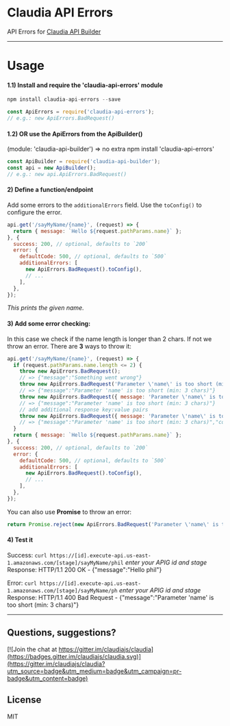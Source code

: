 # Claudia API Errors

API Errors for [Claudia API Builder](https://github.com/claudiajs/claudia-api-builder)

---

# Usage

#### 1.1) Install and require the 'claudia-api-errors' module 
```javascript
npm install claudia-api-errors --save
```
```javascript
const ApiErrors = require('claudia-api-errors');
// e.g.: new ApiErrors.BadRequest()
```

#### 1.2) OR use the ApiErrors from the ApiBuilder() 
(module: 'claudia-api-builder') => no extra npm install 'claudia-api-errors'
```javascript
const ApiBuilder = require('claudia-api-builder');
const api = new ApiBuilder();
// e.g.: new api.ApiErrors.BadRequest()
```

#### 2) Define a function/endpoint 
Add some errors to the `additionalErrors` field. Use the `toConfig()` to configure the error.
```javascript
api.get('/sayMyName/{name}', (request) => {
  return { message: `Hello ${request.pathParams.name}` };
}, {
  success: 200, // optional, defaults to `200`
  error: {
    defaultCode: 500, // optional, defaults to `500`
    additionalErrors: [
      new ApiErrors.BadRequest().toConfig(),
      // ...
    ],
  },
});
```
_This prints the given name._

#### 3) Add some error checking:
In this case we check if the name length is longer than 2 chars. If not we throw an error. There are **3** ways to throw it:
```javascript
api.get('/sayMyName/{name}', (request) => {
  if (request.pathParams.name.length <= 2) {
    throw new ApiErrors.BadRequest(); 
    // => {"message":"Something went wrong"}
    throw new ApiErrors.BadRequest('Parameter \'name\' is too short (min: 3 chars)'); 
    // => {"message":"Parameter 'name' is too short (min: 3 chars)"}
    throw new ApiErrors.BadRequest({ message: 'Parameter \'name\' is too short (min: 3 chars)' }); 
    // => {"message":"Parameter 'name' is too short (min: 3 chars)"}
    // add additional response key:value pairs
    throw new ApiErrors.BadRequest({ message: 'Parameter \'name\' is too short (min: 3 chars)', count: request.pathParams.name.length }); 
    // => {"message":"Parameter 'name' is too short (min: 3 chars)","count":2}
  }
  return { message: `Hello ${request.pathParams.name}` };
}, {
  success: 200, // optional, defaults to `200`
  error: {
    defaultCode: 500, // optional, defaults to `500`
    additionalErrors: [
      new ApiErrors.BadRequest().toConfig(),
      // ...
    ],
  },
});
```
You can also use **Promise** to throw an error:
```javascript
return Promise.reject(new ApiErrors.BadRequest('Parameter \'name\' is too short (min: 3 chars)'));
```

#### 4) Test it

Success:
`curl https://[id].execute-api.us-east-1.amazonaws.com/[stage]/sayMyName/phil` _enter your APIG id and stage_
Response: HTTP/1.1 200 OK - {"message":"Hello phil"}

Error:
`curl https://[id].execute-api.us-east-1.amazonaws.com/[stage]/sayMyName/ph` _enter your APIG id and stage_
Response: HTTP/1.1 400 Bad Request - {"message":"Parameter 'name' is too short (min: 3 chars)"}

---

## Questions, suggestions? 
[![Join the chat at https://gitter.im/claudiajs/claudia](https://badges.gitter.im/claudiajs/claudia.svg)](https://gitter.im/claudiajs/claudia?utm_source=badge&utm_medium=badge&utm_campaign=pr-badge&utm_content=badge)


## License

MIT
